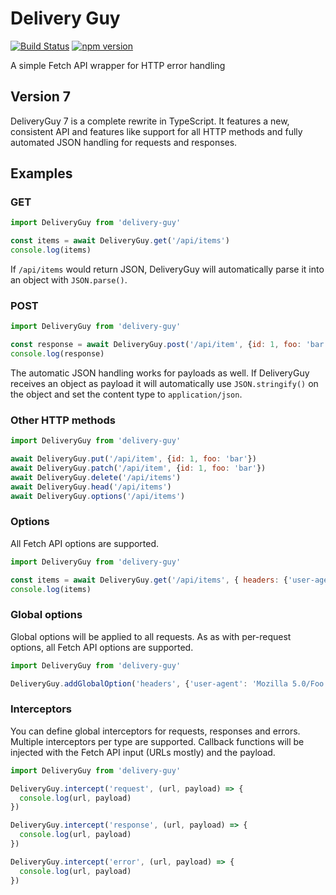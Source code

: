 # Delivery Guy

[![Build Status](https://travis-ci.org/WebCodr/delivery-guy.svg?branch=master)](https://travis-ci.org/WebCodr/delivery-guy)
[![npm version](https://badge.fury.io/js/delivery-guy.svg)](https://github.com/WebCodr/delivery-guy)

A simple Fetch API wrapper for HTTP error handling

## Version 7

DeliveryGuy 7 is a complete rewrite in TypeScript. It features a new, consistent API and features
like support for all HTTP methods and fully automated JSON handling for requests and responses.

## Examples

### GET

~~~ javascript
import DeliveryGuy from 'delivery-guy'

const items = await DeliveryGuy.get('/api/items')
console.log(items)
~~~

If `/api/items` would return JSON, DeliveryGuy will automatically parse it into an object
with `JSON.parse()`.

### POST

~~~ javascript
import DeliveryGuy from 'delivery-guy'

const response = await DeliveryGuy.post('/api/item', {id: 1, foo: 'bar'})
console.log(response)
~~~

The automatic JSON handling works for payloads as well. If DeliveryGuy receives an object as payload
it will automatically use `JSON.stringify()` on the object and set the content type to
`application/json`.

### Other HTTP methods

~~~ javascript
import DeliveryGuy from 'delivery-guy'

await DeliveryGuy.put('/api/item', {id: 1, foo: 'bar'})
await DeliveryGuy.patch('/api/item', {id: 1, foo: 'bar'})
await DeliveryGuy.delete('/api/items')
await DeliveryGuy.head('/api/items')
await DeliveryGuy.options('/api/items')
~~~

### Options

All Fetch API options are supported.

~~~ javascript
import DeliveryGuy from 'delivery-guy'

const items = await DeliveryGuy.get('/api/items', { headers: {'user-agent': 'Mozilla 5.0/Foo Bar'} })
console.log(items)
~~~

### Global options

Global options will be applied to all requests. As as with per-request options, all Fetch API options
are supported.

~~~ javascript
import DeliveryGuy from 'delivery-guy'

DeliveryGuy.addGlobalOption('headers', {'user-agent': 'Mozilla 5.0/Foo Bar'})
~~~

### Interceptors

You can define global interceptors for requests, responses and errors. Multiple interceptors per
type are supported. Callback functions will be injected with the Fetch API input (URLs mostly) and
the payload.

~~~ javascript
import DeliveryGuy from 'delivery-guy'

DeliveryGuy.intercept('request', (url, payload) => {
  console.log(url, payload)
})

DeliveryGuy.intercept('response', (url, payload) => {
  console.log(url, payload)
})

DeliveryGuy.intercept('error', (url, payload) => {
  console.log(url, payload)
})
~~~

